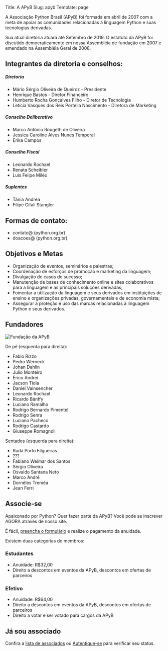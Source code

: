 Title: A APyB
Slug: apyb
Template: page

A Associação Python Brasil (APyB) foi formada em abril de 2007 com a meta de apoiar as comunidades relacionadas à linguagem Python e suas tecnologias derivadas.

Sua atual diretoria atuará até Setembro de 2019. O estatuto da APyB foi discutido democraticamente em nossa Assembléia de fundação em 2007 e emendado na Assembléia Geral de 2008.

## Integrantes da diretoria e conselhos:

##### Diretoria

- Mário Sérgio Oliveira de Queiroz - Presidente
- Henrique Bastos - Diretor Financeiro
- Humberto Rocha Gonçalves Filho - Diretor de Tecnologia
- Letícia Vasques dos Reis Portella Nascimento - Diretora de Marketing

##### Conselho Deliberativo

- Marco Antônio Rougeth de Oliveira
- Jessica Caroline Alves Nunes Temporal
- Erika Campos

##### Conselho Fiscal

- Leonardo Rochael
- Renata Scheibler
- Luis Felipe Miléo

##### Suplentes
- Tânia Andrea
- Filipe Cifali Stangler

## Formas de contato:

- contato@ (python.org.br)
- doacoes@ (python.org.br)

## Objetivos e Metas

- Organização de eventos, seminários e palestras;
- Coordenação de esforços de promoção e marketing da linguagem;
- Divulgação de casos de sucesso;
- Manutenção de bases de conhecimento online e sites colaborativos para a linguagem e as principais soluções derivadas;
- Fomentar a utilização da linguagem e seus derivados em instituições de ensino e organizações privadas, governamentais e de economia mista;
- Assegurar a proteção e uso das marcas relacionadas à linguagem Python e seus derivados.

## Fundadores

![Fundação da APyB]({filename}/images/apyb/fundadores-apyb.jpg)

De pé (esquerda para direita):

- Fabio Rizzo
- Pedro Werneck
- Johan Dahlin
- Julio Monteiro
- Érico Andrei
- Jacson Tiola
- Daniel Vainsencher
- Leonardo Rochael
- Ricardo Bánffy
- Luciano Ramalho
- Rodrigo Bernardo Pimentel
- Rodrigo Senra
- Luciano Pacheco
- Rodrigo Castardo
- Giuseppe Romagnoli

Sentados (esquerda para direita):

- Rudá Porto Filgueiras
- ???
- Fabiano Weimar dos Santos
- Sérgio Oliveira
- Osvaldo Santana Neto
- Marco André
- Dornéles Treméa
- Jean Ferri

## Associe-se

Apaixonado por Python? Quer fazer parte da APyB? Você pode se inscrever AGORA através de nosso site.

É fácil, [preencha o formulário](http://associados.python.org.br/members/signup/) e realize o pagamento da anuidade.

Existem duas categorias de membros:

### Estudantes

- Anuidade: R$32,00
- Direito a descontos em eventos da APyB, descontos em ofertas de parceiros

### Efetivo

- Anuidade: R$64,00
- Direito a descontos em eventos da APyB, descontos em ofertas de parceiros
- Direito a votar e ser votado para cargos da APyB
 

## Já sou associado 

Confira a [lista de associados](http://associados.python.org.br/members/list/) ou  [Autentique-se](http://associados.python.org.br/login/) para verificar seu status.
